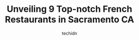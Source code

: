 ---
layout: ampstory
image: https://i0.wp.com/www.depkes.org/wp-content/uploads/2023/06/french-restaurants-0-in-sacramento-ca-1685771978.jpeg?resize=640,853
author: techidn
featured: false
description: Discover the impressive array of French Restaurants options in Sacramento CA, where you can find 9 of the largest French Restaurants establishments in the area. From renowned classics to hid
title: Unveiling 9 Top-notch French Restaurants in Sacramento CA
cover:
   title: Unveiling 9 Top-notch French Restaurants in Sacramento CA
   subtitle: Rickpate
   background: https://www.depkes.org/wp-content/uploads/2023/06/french-restaurants-0-in-sacramento-ca-1685771978.jpeg

pages: 
 - layout: thirds
   top: <h1>#1 Danielles Crêperie</h1>
   bottom: "<p>Im going to start with the food - 😋This was my first time here.  We were looking for something different - found it!They offer a little of everything and we tried a l</p>"
   background: https://www.depkes.org/wp-content/uploads/2023/06/french-restaurants-1-in-sacramento-ca-1685771979.jpeg
   backgroundblur: true
 - layout: thirds
   top: <h1>#2 The Waterboy</h1>
   bottom: "<p>Based on my first visit, I will give this place a 3.5 stars. For the positive, the services was great. However, when I told my server that the cocktail I order was not ta</p>"
   background: https://www.depkes.org/wp-content/uploads/2023/06/french-restaurants-2-in-sacramento-ca-1685771979.jpeg
   cta:
      link: https://www.depkes.org/blog/unveiling-9-top-notch-french-restaurants-in-sacramento-ca/
      text: Unveiling 9 Top-notch French Restaurants in Sacramento CA
 - layout: thirds
   top: <h1>#3 Brasserie du Monde</h1>
   bottom: "<p>1201 K St #100, Sacramento, CA 95814, United States</p>"
   background: https://www.depkes.org/wp-content/uploads/2023/06/french-restaurants-3-in-sacramento-ca-1685771979.jpeg
   cta:
      link: https://www.depkes.org/blog/unveiling-9-top-notch-french-restaurants-in-sacramento-ca/
      text: Unveiling 9 Top-notch French Restaurants in Sacramento CA
 - layout: thirds
   top: <h1>#4 Bennetts American Cooking</h1>
   bottom: "<p>2232 Fair Oaks Blvd, Sacramento, CA 95825, United States</p>"
   background: https://images.unsplash.com/photo-1510906594845-bc082582c8cc?ixlib=rb-4.0.3&ixid=MnwxMjA3fDB8MHxwaG90by1wYWdlfHx8fGVufDB8fHx8&auto=format&fit=crop&w=640&h=853&q=80
   cta:
      link: https://www.depkes.org/blog/unveiling-9-top-notch-french-restaurants-in-sacramento-ca/
      text: Unveiling 9 Top-notch French Restaurants in Sacramento CA
 - layout: thirds
   top: <h1>#5 TableVine</h1>
   bottom: "<p>1501 14th St, Sacramento, CA 95814, United States</p>"
   background: https://images.unsplash.com/photo-1484589065579-248aad0d8b13?ixlib=rb-4.0.3&ixid=MnwxMjA3fDB8MHxwaG90by1wYWdlfHx8fGVufDB8fHx8&auto=format&fit=crop&w=640&h=853&q=80
   cta:
      link: https://www.depkes.org/blog/unveiling-9-top-notch-french-restaurants-in-sacramento-ca/
      text: Unveiling 9 Top-notch French Restaurants in Sacramento CA
 - layout: thirds
   top: <h1>#6 La Bou Bakery & Café</h1>
   bottom: "<p>849 Jefferson Blvd #101, West Sacramento, CA 95691, United States</p>"
   background: https://images.unsplash.com/photo-1515405295579-ba7b45403062?ixlib=rb-4.0.3&ixid=MnwxMjA3fDB8MHxwaG90by1wYWdlfHx8fGVufDB8fHx8&auto=format&fit=crop&w=640&h=853&q=80
   cta:
      link: https://www.depkes.org/blog/unveiling-9-top-notch-french-restaurants-in-sacramento-ca/
      text: Unveiling 9 Top-notch French Restaurants in Sacramento CA
 - layout: thirds
   top: <h1>#7 Plan B Restaurant</h1>
   bottom: "<p>555 La Sierra Dr, Sacramento, CA 95864, United States</p>"
   background: https://images.unsplash.com/photo-1552083974-186346191183?ixlib=rb-4.0.3&ixid=MnwxMjA3fDB8MHxwaG90by1wYWdlfHx8fGVufDB8fHx8&auto=format&fit=crop&w=640&h=853&q=80
   cta:
      link: https://www.depkes.org/blog/unveiling-9-top-notch-french-restaurants-in-sacramento-ca/
      text: Unveiling 9 Top-notch French Restaurants in Sacramento CA
 - layout: thirds
   middle: Continue reading...
   background: https://images.unsplash.com/photo-1618005182384-a83a8bd57fbe?ixlib=rb-4.0.3&ixid=MnwxMjA3fDB8MHxwaG90by1wYWdlfHx8fGVufDB8fHx8&auto=format&fit=crop&w=640&h=853&q=80
   cta:
      link: https://www.depkes.org/blog/unveiling-9-top-notch-french-restaurants-in-sacramento-ca/
      text: Unveiling 9 Top-notch French Restaurants in Sacramento CA
      
---